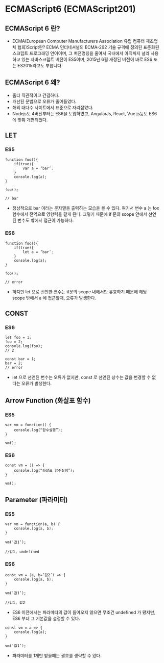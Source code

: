 # ECMAScript6 (ECMAScript201)


## ECMAScript 6 란?
- ECMA(European Computer Manufacturers Association 유럽 컴퓨터 제조업체 협회)Script란? ECMA 인터네셔널의 ECMA-262 기술 규격에 정의된 표준화된 스크립트 프로그래밍 언어이며, 그 버전명칭을 줄여서 국내에서 아직까지 널리 사용하고 있는 자바스크립트 버전이 ES5이며, 2015년 6월 개정된 버전이 바로 ES6 또는 ES2015라고도 부릅니다. 

## ECMAScript 6 왜?
- 좀더 직관적이고 간결하다.
- 개선된 문법으로 오류가 줄어들었다.
- 해외 대다수 사이트에서 표준으로 자리잡았다.
- Nodejs도 4버전부터는 ES6을 도입하였고, AngularJs, React, Vue.js등도 ES6에 맞춰 개편되었다.

## LET

### ES5
```
function foo(){
	if(true){
		var a = ‘bar’;
	}
	console.log(a);
}

foo();

// bar
```
- 정상적으로 bar 이라는 문자열을 출력하는 모습을 볼 수 있다. 여기서 변수 a 는 foo 함수에서 전역으로 영향력을 같게 된다. 그렇기 때문에 if 문의 scope 안에서 선언된 변수도 밖에서 접근이 가능하다.


### ES6
```
function foo(){
	if(true){
		let a = ‘bar’;
	}
	console.log(a);
}

foo();

// error
```
- 하지만 let 으로 선언한 변수는 if문의 scope 내에서만 유효하기 때문에 해당 scope 밖에서 a 에 접근할때, 오류가 발생한다.

## CONST

### ES6
```
let foo = 1;
foo = 2;
console.log(foo);
// 2 

const bar = 1;
bar = 2;
// error
```
- let 으로 선언된 변수는 오류가 없지만, const 로 선언된 상수는 값을 변경할 수 없다는 오류가 발생한다.

## Arrow Function (화살표 함수)

### ES5
```
var vm = function() {
	console.log(“함수실행”);
}

vm();
```

### ES6
```
const vm = () => {
	console.log(“화살표 함수실행”);
}

vm();
```

## Parameter (파라미터)

### ES5
```
var vm = function(a, b) {
	console.log(a, b);
}

vm(‘값1’);

//값1, undefined
```

### ES6
```
const vm = (a, b=‘값2’) => {
	console.log(a, b);
}

vm(‘값1’);

//값1, 값2
```
- ES6 이전에서는 파라미터의 값이 들어오지 않으면 무조건 undefined 가 됐지만, ES6 부터 그 기본값을 설정할 수 있다.

```
const vm = a => {
	console.log(a);
}

vm(‘값1’);
```
- 파라미터를 1개만 받을때는 괄호를 생략할 수 있다.


